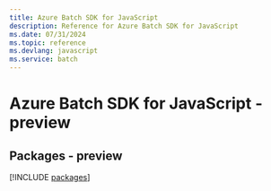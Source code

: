 ```yaml
---
title: Azure Batch SDK for JavaScript
description: Reference for Azure Batch SDK for JavaScript
ms.date: 07/31/2024
ms.topic: reference
ms.devlang: javascript
ms.service: batch
---
```

# Azure Batch SDK for JavaScript - preview
## Packages - preview
[!INCLUDE [packages](batch-index.md)]